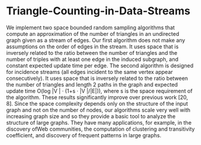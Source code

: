 # Triangle-Counting-in-Data-Streams

We implement two space bounded random sampling algorithms 
that compute an approximation of the number of triangles
in an undirected graph given as a stream of edges. Our first
algorithm does not make any assumptions on the order of
edges in the stream. It uses space that is inversely related to
the ratio between the number of triangles and the number of
triples with at least one edge in the induced subgraph, and
constant expected update time per edge. The second algorithm
is designed for incidence streams (all edges incident to
the same vertex appear consecutively). It uses space that is
inversely related to the ratio between the number of triangles
and length 2 paths in the graph and expected update time
O(log |V | · (1+s · |V |/|E|)), where s is the space requirement
of the algorithm. These results significantly improve over
previous work [20, 8]. Since the space complexity depends
only on the structure of the input graph and not on the number
of nodes, our algorithms scale very well with increasing
graph size and so they provide a basic tool to analyze the
structure of large graphs. They have many applications, for
example, in the discovery ofWeb communities, the computation of 
clustering and transitivity coefficient, and discovery
of frequent patterns in large graphs.
